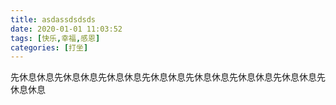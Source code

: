 ```yaml
---
title: asdassdsdsds
date: 2020-01-01 11:03:52
tags: [快乐,幸福,感恩]
categories: [打坐]
---
```

先休息休息先休息休息先休息休息先休息休息先休息休息先休息休息先休息休息先休息休息
